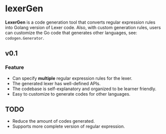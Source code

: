 # lexerGen

**LexerGen** is a code generation tool that converts regular expression rules into Golang version of Lexer code. Also, with custom generation rules, users can customize the Go code that generates other languages, see: `codogen.Generator`.

## v0.1

### Feature

- Can specify **multiple** regular expression rules for the lexer.
- The generated lexer has well-defined APIs.
- The codebase is self-explanatory and organized to be learner friendly.
- Easy to customize to generate codes for other languages.


## TODO

- Reduce the amount of codes generated.
- Supports more complete version of regular expression.
